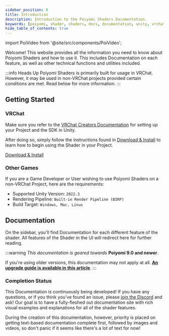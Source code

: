 ```yaml
---
sidebar_position: 0
title: Introduction
description: Introduction to the Poiyomi Shaders Documentation.
keywords: [poiyomi, shader, shaders, docs, documentation, unity, vrchat]
hide_table_of_contents: true
---
```

import PoiVideo from '@site/src/components/PoiVideo';

Welcome! This website provides all the information you need to know about Poiyomi Shaders and how to use it. This includes Documentation on each feature, as well as other technical functions and utilities included.

:::info Heads Up
Poiyomi Shaders is primarily built for usage in VRChat. However, it may be used in non-VRChat projects provided certain conditions are met. Read below for more information.
:::

## Getting Started

### VRChat

Make sure you refer to the [VRChat Creators Documentation](https://creators.vrchat.com/sdk/) for setting up your Project and the SDK in Unity.

After doing so, simply follow the instructions found in [Download & Install](/download) to learn how to begin using the Shader in your Project.

<a class="button button--primary" href="/download">Download & Install</a>

### Other Games

If you are a Game Developer or User wishing to use Poiyomi Shaders on a non-VRChat Project, here are the requirements:
- Supported Unity Version: `2022.3`
- Rendering Pipeline: `Built-in Render Pipeline (BIRP)`
- Build Target: `Windows, Mac, Linux`

## Documentation

On the sidebar, you'll find Documentation for each different feature of the shader. All features of the Shader in the UI will redirect here for further reading.

:::warning
*This documentation is geared towards* **Poiyomi 9.0 and newer**.

If you're using older versions, this documentation may not apply at all. [**An upgrade guide is available in this article**](/docs/general/upgrade/upgrade.md).
:::

### Completion Status

This Documentation is continuously being developed! If you have any questions, or if you think you've found an issue, please [join the Discord](https://discord.gg/poiyomi) and ask! Our goal is to have a fully-fleshed out documentation site with rich visual examples and explanations for all of the shader features.

During the creation of this documentation, however, priority is placed on getting text-based documentation complete first, followed by images and videos, so don't panic if it seems like there's a lot of text for now!